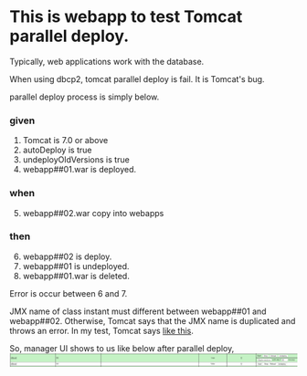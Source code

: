 This is webapp to test Tomcat parallel deploy.
=

Typically, web applications work with the database.

When using dbcp2, tomcat parallel deploy is fail.
It is Tomcat's bug.

parallel deploy process is simply below.

### given
1. Tomcat is 7.0 or above
2. autoDeploy is true
3. undeployOldVersions is true
4. webapp##01.war is deployed.

### when
5. webapp##02.war copy into webapps

### then
6. webapp##02 is deploy.
7. webapp##01 is undeployed.
8. webapp##01.war is deleted.

Error is occur between 6 and 7.

JMX name of class instant must different between webapp##01 and webapp##02.
Otherwise, Tomcat says that the JMX name is duplicated and throws an error.
In my test, Tomcat says [like this](./catalina.out.log).

So, manager UI shows to us like below after parallel deploy,
![manager_20181127151507.jpg](./manager_20181127151507.jpg)
